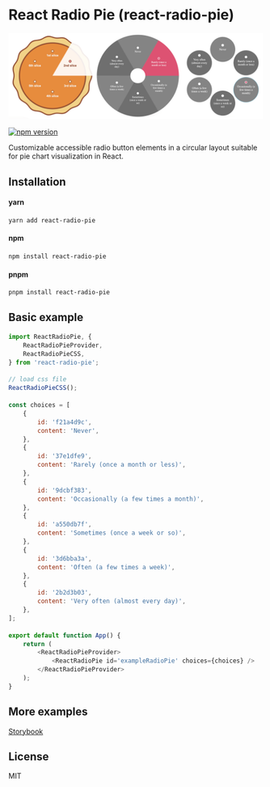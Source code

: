 # React Radio Pie (react-radio-pie)

![](src/stories/assets/cover.png)

[![npm version](https://badge.fury.io/js/react-radio-pie.svg)](//npmjs.com/package/react-radio-pie)

Customizable accessible radio button elements in a circular layout suitable for pie chart visualization in React.

## Installation

#### yarn

```
yarn add react-radio-pie
```

#### npm

```
npm install react-radio-pie
```

#### pnpm

```
pnpm install react-radio-pie
```

## Basic example

```javascript
import ReactRadioPie, {
	ReactRadioPieProvider,
	ReactRadioPieCSS,
} from 'react-radio-pie';

// load css file
ReactRadioPieCSS();

const choices = [
	{
		id: 'f21a4d9c',
		content: 'Never',
	},
	{
		id: '37e1dfe9',
		content: 'Rarely (once a month or less)',
	},
	{
		id: '9dcbf383',
		content: 'Occasionally (a few times a month)',
	},
	{
		id: 'a550db7f',
		content: 'Sometimes (once a week or so)',
	},
	{
		id: '3d6bba3a',
		content: 'Often (a few times a week)',
	},
	{
		id: '2b2d3b03',
		content: 'Very often (almost every day)',
	},
];

export default function App() {
	return (
		<ReactRadioPieProvider>
			<ReactRadioPie id='exampleRadioPie' choices={choices} />
		</ReactRadioPieProvider>
	);
}
```

## More examples

[Storybook](https://react-radio-pie.vercel.app/?path=/docs/introduction--docs)

## License

MIT
